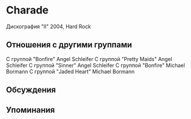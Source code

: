 # Charade

Дискография
"II" 2004, Hard Rock

## Отношения с другими группами

C группой "Bonfire" Angel Schleifer
C группой "Pretty Maids" Angel Schleifer
C группой "Sinner" Angel Schleifer
C группой "Bonfire" Michael Bormann
C группой "Jaded Heart" Michael Bormann

## Обсуждения


## Упоминания

